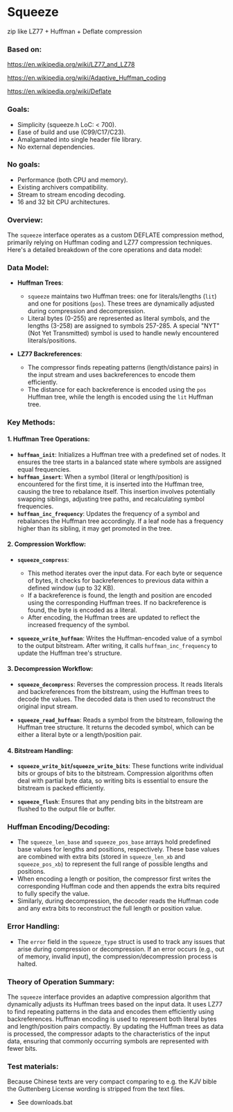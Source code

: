# Squeeze

zip like LZ77 + Huffman + Deflate compression

### Based on:

https://en.wikipedia.org/wiki/LZ77_and_LZ78

https://en.wikipedia.org/wiki/Adaptive_Huffman_coding

https://en.wikipedia.org/wiki/Deflate

### Goals:

* Simplicity (squeeze.h LoC: < 700).
* Ease of build and use (C99/C17/C23).
* Amalgamated into single header file library.
* No external dependencies.

### No goals:

* Performance (both CPU and memory).
* Existing archivers compatibility.
* Stream to stream encoding decoding.
* 16 and 32 bit CPU architectures.

### Overview:

The `squeeze` interface operates as a custom DEFLATE compression method, 
primarily relying on Huffman coding and LZ77 compression techniques. 
Here's a detailed breakdown of the core operations and data model:

### Data Model:
- **Huffman Trees**:
  - `squeeze` maintains two Huffman trees: one for literals/lengths (`lit`)
    and one for positions (`pos`). These trees are dynamically adjusted during
    compression and decompression.
  - Literal bytes (0-255) are represented as literal symbols, and the lengths
    (3-258) are assigned to symbols 257-285. A special "NYT" (Not Yet 
    Transmitted) symbol is used to handle newly encountered literals/positions.

- **LZ77 Backreferences**:
  - The compressor finds repeating patterns (length/distance pairs) in the 
    input stream and uses backreferences to encode them efficiently.
  - The distance for each backreference is encoded using the `pos` Huffman tree, 
    while the length is encoded using the `lit` Huffman tree.

### Key Methods:

#### 1. **Huffman Tree Operations**:
  - **`huffman_init`**: Initializes a Huffman tree with a predefined
    set of nodes. It ensures the tree starts in a balanced state where
    symbols are assigned equal frequencies.
  - **`huffman_insert`**: When a symbol (literal or length/position) is
    encountered for the first time, it is inserted into the Huffman tree,
    causing the tree to rebalance itself. This insertion involves potentially
    swapping siblings, adjusting tree paths, and recalculating symbol 
    frequencies.
  - **`huffman_inc_frequency`**: Updates the frequency of a symbol and 
    rebalances the Huffman tree accordingly. If a leaf node has a frequency 
    higher than its sibling, it may get promoted in the tree.

#### 2. **Compression Workflow**:
  - **`squeeze_compress`**: 
    - This method iterates over the input data. For each byte or sequence
      of bytes, it checks for backreferences to previous data within 
      a defined window (up to 32 KB).
    - If a backreference is found, the length and position are encoded 
      using the corresponding Huffman trees. If no backreference is found, 
      the byte is encoded as a literal.
    - After encoding, the Huffman trees are updated to reflect the increased 
      frequency of the symbol.
  
  - **`squeeze_write_huffman`**: Writes the Huffman-encoded value of a symbol
    to the output bitstream. After writing, it calls `huffman_inc_frequency` 
    to update the Huffman tree's structure.

#### 3. **Decompression Workflow**:
  - **`squeeze_decompress`**: Reverses the compression process. It reads 
    literals and backreferences from the bitstream, using the Huffman trees 
    to decode the values. The decoded data is then used to reconstruct 
    the original input stream.
  
  - **`squeeze_read_huffman`**: Reads a symbol from the bitstream, 
    following the Huffman tree structure. It returns the decoded symbol, 
    which can be either a literal byte or a length/position pair.

#### 4. **Bitstream Handling**:
  - **`squeeze_write_bit`/`squeeze_write_bits`**: These functions write
    individual bits or groups of bits to the bitstream. Compression
    algorithms often deal with partial byte data, so writing bits is
    essential to ensure the bitstream is packed efficiently.
  
  - **`squeeze_flush`**: Ensures that any pending bits in the bitstream
    are flushed to the output file or buffer.

### Huffman Encoding/Decoding:
- The `squeeze_len_base` and `squeeze_pos_base` arrays hold predefined
  base values for lengths and positions, respectively. These base values
  are combined with extra bits (stored in `squeeze_len_xb` and
  `squeeze_pos_xb`) to represent the full range of possible
  lengths and positions.
- When encoding a length or position, the compressor first writes the 
  corresponding Huffman code and then appends the extra bits required 
  to fully specify the value.
- Similarly, during decompression, the decoder reads the Huffman code 
  and any extra bits to reconstruct the full length or position value.

### Error Handling:
- The `error` field in the `squeeze_type` struct is used to track any 
  issues that arise during compression or decompression. 
  If an error occurs (e.g., out of memory, invalid input), the 
  compression/decompression process is halted.

### Theory of Operation Summary:
The `squeeze` interface provides an adaptive compression algorithm 
that dynamically adjusts its Huffman trees based on the input data. 
It uses LZ77 to find repeating patterns in the data and encodes 
them efficiently using backreferences. Huffman encoding is used to 
represent both literal bytes and length/position pairs compactly. 
By updating the Huffman trees as data is processed, the compressor 
adapts to the characteristics of the input data, ensuring that 
commonly occurring symbols are represented with fewer bits.

### Test materials:

Because Chinese texts are very compact comparing to e.g. the KJV bible
the Guttenberg License wording is stripped from the text files.

* See downloads.bat
